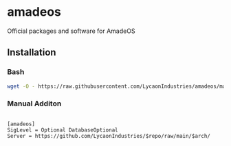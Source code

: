 # amadeos
Official packages and software for AmadeOS


## Installation

### Bash

```bash
wget -O - https://raw.githubusercontent.com/LycaonIndustries/amadeos/main/install.sh | bash
```

### Manual Additon 

```

[amadeos]
SigLevel = Optional DatabaseOptional
Server = https://github.com/LycaonIndustries/$repo/raw/main/$arch/

```
